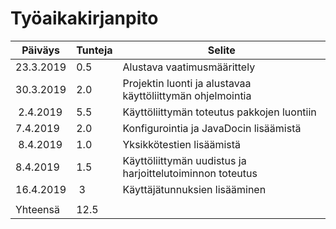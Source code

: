 # Työaikakirjanpito

| Päiväys       | Tunteja       | Selite       |
| ------------- | ------------- | ------------ |
| 23.3.2019     | 0.5           | Alustava vaatimusmäärittely |
| 30.3.2019     | 2.0           | Projektin luonti ja alustavaa käyttöliittymän ohjelmointia |
| 2.4.2019      | 5.5           | Käyttöliittymän toteutus pakkojen luontiin |
| 7.4.2019      | 2.0           | Konfigurointia ja JavaDocin lisäämistä |
| 8.4.2019      | 1.0           | Yksikkötestien lisäämistä |
| 8.4.2019      | 1.5           | Käyttöliittymän uudistus ja harjoittelutoiminnon toteutus |
| 16.4.2019     | 3             | Käyttäjätunnuksien lisääminen |
|               |               |              |
| Yhteensä      | 12.5                         |

